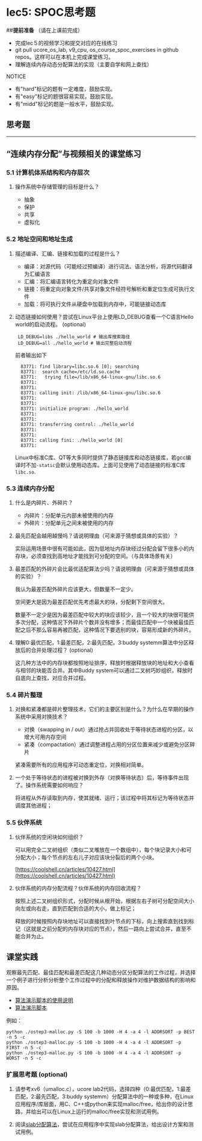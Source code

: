 # lec5: SPOC思考题

##**提前准备**
（请在上课前完成）

- 完成lec５的视频学习和提交对应的在线练习
- git pull ucore_os_lab, v9_cpu, os_course_spoc_exercises in github repos。这样可以在本机上完成课堂练习。
- 理解连续内存动态分配算法的实现（主要自学和网上查找）

NOTICE
- 有"hard"标记的题有一定难度，鼓励实现。
- 有"easy"标记的题很容易实现，鼓励实现。
- 有"midd"标记的题是一般水平，鼓励实现。


## 思考题
---

## “连续内存分配”与视频相关的课堂练习

### 5.1 计算机体系结构和内存层次

1. 操作系统中存储管理的目标是什么？
	
	* 抽象
	* 保护
	* 共享
	* 虚拟化

### 5.2 地址空间和地址生成
1. 描述编译、汇编、链接和加载的过程是什么？

	* 编译：对源代码（可能经过预编译）进行词法、语法分析，将源代码翻译为汇编语言
	* 汇编：将汇编语言转化为重定向对象文件
	* 链接：将重定向对象文件/共享对象文件经符号解析和重定位生成可执行文件
	* 加载：将可执行文件从硬盘中加载到内存中，可能链接动态库

2. 动态链接如何使用？尝试在Linux平台上使用LD_DEBUG查看一个C语言Hello world的启动流程。  (optional)

		LD_DEBUG=libs ./hello_world # 输出库搜索路径
		LD_DEBUG=all ./hello_world # 输出完整启动流程
	
	前者输出如下

	     83771:	find library=libc.so.6 [0]; searching
	     83771:	 search cache=/etc/ld.so.cache
	     83771:	  trying file=/lib/x86_64-linux-gnu/libc.so.6
	     83771:	
	     83771:	
	     83771:	calling init: /lib/x86_64-linux-gnu/libc.so.6
	     83771:	
	     83771:	
	     83771:	initialize program: ./hello_world
	     83771:	
	     83771:	
	     83771:	transferring control: ./hello_world
	     83771:	
	     83771:	
	     83771:	calling fini: ./hello_world [0]
	     83771:	
	
	Linux中标准C库、QT等大多同时提供了静态链接库和动态链接库，若gcc编译时不加`-static`会默认使用动态库。上面可见使用了动态链接的标准C库`libc.so`.


### 5.3 连续内存分配
1. 什么是内碎片、外碎片？

	* 内碎片：分配单元内部未被使用的内存
	* 外碎片：分配单元之间未被使用的内存

2. 最先匹配会越用越慢吗？请说明理由（可来源于猜想或具体的实验）？

	实际运用场景中很有可能如此，因为低地址内存块经过分配会留下很多小的内存块，必须查找到高地址才能找到可分配的空间。（与具体场景有关）

3. 最差匹配的外碎片会比最优适配算法少吗？请说明理由（可来源于猜想或具体的实验）？

	我认为最差匹配外碎片应该更大，但数量不一定少。

	空间更大是因为最差匹配优先考虑最大的块，分配剩下空间很大。

	数量不一定少是因为最差匹配中较大的块应该较少，且一个较大的块很可能供多次分配，这种情况下外碎片个数并没有增多；而最佳匹配中一个块被最佳匹配之后不那么容易再被匹配，这种情况下要选别的块，容易形成新的外碎片。

4. 理解0:最优匹配，1:最差匹配，2:最先匹配，3:buddy systemm算法中分区释放后的合并处理过程？ (optional)

	这几种方法中的内存块都按照地址排序，释放时根据释放块的地址和大小查看与相邻的块能否合并。其中Buddy system可以通过二叉树巧妙组织，释放时自底向上查找，对应合并过程。

### 5.4 碎片整理
1. 对换和紧凑都是碎片整理技术，它们的主要区别是什么？为什么在早期的操作系统中采用对换技术？  

	* 对换（swapping in / out）通过抢占并回收处于等待状态进程的分区，以增大可用内存空间
	* 紧凑（compactation）通过调整进程占用的分区位置来减少或避免分区碎片

	紧凑需要所有的应用程序可动态重定位，对换相对简单。

2. 一个处于等待状态的进程被对换到外存（对换等待状态）后，等待事件出现了。操作系统需要如何响应？

	将进程从外存读取到内存，使其就绪、运行；该过程中将其标记为等待状态并调度其他进程；

### 5.5 伙伴系统
1. 伙伴系统的空闲块如何组织？
	
	可以用完全二叉树组织（类似二叉堆放在一个数组中），每个块记录大小和可分配大小；每个节点的左右儿子对应该块分裂后的两个小块。

	[https://coolshell.cn/articles/10427.html](https://coolshell.cn/articles/10427.html)
	
2. 伙伴系统的内存分配流程？伙伴系统的内存回收流程？

	按照上述二叉树组织形式，分配时候从根开始，根据左右子树可分配空间大小向左或向右走，直到匹配到合适的大小，做上标记；

	释放的时候按照内存块地址可以直接找到叶节点的下标，向上搜索直到找到标记（这就是之前分配的内存块对应的节点），然后一路向上尝试合并，直至不能合并为止。

## 课堂实践

观察最先匹配、最佳匹配和最差匹配这几种动态分区分配算法的工作过程，并选择一个例子进行分析分析整个工作过程中的分配和释放操作对维护数据结构的影响和原因。

  * [算法演示脚本的使用说明](https://github.com/chyyuu/os_tutorial_lab/blob/master/ostep/ostep3-malloc.md)
  * [算法演示脚本](https://github.com/chyyuu/os_tutorial_lab/blob/master/ostep/ostep3-malloc.py)

例如：
```
python ./ostep3-malloc.py -S 100 -b 1000 -H 4 -a 4 -l ADDRSORT -p BEST -n 5 -c
python ./ostep3-malloc.py -S 100 -b 1000 -H 4 -a 4 -l ADDRSORT -p FIRST -n 5 -c
python ./ostep3-malloc.py -S 100 -b 1000 -H 4 -a 4 -l ADDRSORT -p WORST -n 5 -c
```

### 扩展思考题 (optional)

1. 请参考xv6（umalloc.c），ucore lab2代码，选择四种（0:最优匹配，1:最差匹配，2:最先匹配，3:buddy systemm）分配算法中的一种或多种，在Linux应用程序/库层面，用C、C++或python来实现malloc/free，给出你的设计思路，并给出可以在Linux上运行的malloc/free实现和测试用例。


2. 阅读[slab分配算法](http://en.wikipedia.org/wiki/Slab_allocation)，尝试在应用程序中实现slab分配算法，给出设计方案和测试用例。

